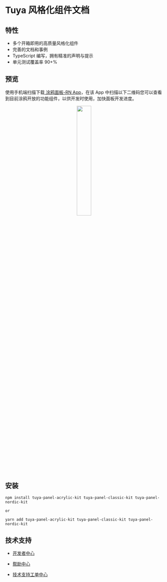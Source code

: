 # Tuya 风格化组件文档

## 特性

- 多个开箱即用的高质量风格化组件
- 完善的文档和事例
- TypeScript 编写，拥有精准的声明与提示
- 单元测试覆盖率 90+%

## 预览

<p id='previewRead'>
使用手机端扫描下载<a href='https://smartapp.tuya.com/typaneldev'> 涂鸦面板-RN App</a>，在该 App 中扫描以下二维码您可以查看到目前涂鸦开放的功能组件，以供开发时使用，加快面板开发进度。
</p>

<center><p align="center"><img src="https://imagesd.tuyaus.com/tyims/rms-static/38645480-1ddd-11ec-ae0e-ef06697a0707-1632559651272.png?tyName=styleQr.png" width="30%" height="30%" /></p></center>

## 安装

```shell
npm install tuya-panel-acrylic-kit tuya-panel-classic-kit tuya-panel-nordic-kit

or

yarn add tuya-panel-acrylic-kit tuya-panel-classic-kit tuya-panel-nordic-kit
```

## 技术支持

- [开发者中心](https://developer.tuya.com/cn/)

- [帮助中心](https://support.tuya.com/cn/help)

- [技术支持工单中心](https://iot.tuya.com/council/)
